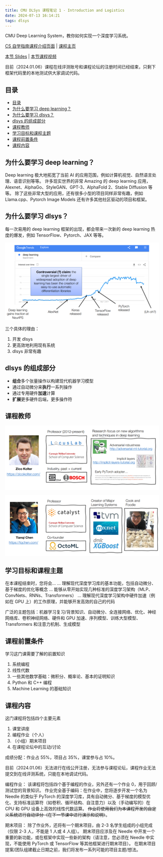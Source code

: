 ```yaml
---
title: CMU DLSys 课程笔记 1 - Introduction and Logistics
date: 2024-07-13 16:14:21
tags: dlsys
---
```


CMU Deep Learning System，教你如何实现一个深度学习系统。

[CS 自学指南课程介绍页面](https://csdiy.wiki/%E6%9C%BA%E5%99%A8%E5%AD%A6%E4%B9%A0%E7%B3%BB%E7%BB%9F/CMU10-414/) | [课程主页](https://dlsyscourse.org/lectures/)

[本节 Slides](https://dlsyscourse.org/slides/intro.pdf) | [本节课程视频](https://www.bilibili.com/video/BV1Rg4y137jH?p=2&vd_source=07d6eec55261917555a5d7fb4429cab9)

目前（2024.01.06）课程在线评测账号和课程论坛的注册时间已经结束，只剩下框架代码里的本地测试供大家调试代码。

## 目录

- [目录](#目录)
- [为什么要学习 deep learning？](#为什么要学习-deep-learning)
- [为什么要学习 dlsys？](#为什么要学习-dlsys)
- [dlsys 的组成部分](#dlsys-的组成部分)
- [课程教师](#课程教师)
- [学习目标和课程主题](#学习目标和课程主题)
- [课程前置条件](#课程前置条件)
- [课程内容](#课程内容)

## 为什么要学习 deep learning？

Deep learning 极大地拓宽了当前 AI 的应用范围，例如计算机视觉、自然语言处理、语音识别等等。
许多现实世界的非常 Amazing 的 deep learning 应用，Alexnet、AlphaGo、StyleGAN、GPT-3、AlphaFold 2、Stable Diffusion 等等。
除了这些非常大型的应用，还有很多小型的项目同样非常有趣，例如 Llama.cpp、Pytorch Image Models 还有许多其他社区驱动的项目和框架。

## 为什么要学习 dlsys？

每一次易用的 deep learning 框架的出现，都会带来一次新的 deep learning 热度的爆发，例如 TensorFlow、Pytorch、JAX 等等。

![深度学习热度曲线](cmu-dlsys-1/dltrends.png)

三个具体的理由：

1. 开发 dlsys
2. 更高效地利用现有系统
3. dlsys 非常有趣

## dlsys 的组成部分

- **组合**多个张量操作以构建现代机器学习模型
- 通过自动微分来**执行**一系列操作
- 通过专用硬件**加速**计算
- **扩展**更多硬件后端，更多操作符

## 课程教师

![Zico](cmu-dlsys-1/Zico.png)

![Tianqi](cmu-dlsys-1/Tianqi.png)

## 学习目标和课程主题

在本课程结束时，您将会…
… 理解现代深度学习库的基本功能，包括自动微分、基于梯度的优化等概念
… 能够从零开始实现几种标准的深度学习架构（MLP、ConvNets、RNNs、Transformers）
… 理解现代深度学习架构中硬件加速（例如在 GPU 上）的工作原理，并能够开发高效的自己的代码

广泛的主题包括：机器学习复习/背景知识、自动微分、全连接网络、优化、神经网络库、卷积神经网络、硬件和 GPU 加速、序列模型、训练大型模型、Transformers 和注意力机制、生成模型

## 课程前置条件

学习这门课需要了解的前置知识

1. 系统编程
2. 线性代数
3. 一些其他数学基础：微积分、概率论、基本的证明知识
4. Python 和 C++ 编程
5. Machine Learning 的基础知识

## 课程内容

这门课程将包括四个主要元素

1. 课堂讲座
2. 编程作业（个人）
3. （小组）期末项目
4. 在课程论坛中的互动/讨论

成绩分配：作业占 55%，项目占 35%，课堂参与占 10%。

目前（2024.01.06）无法进行在线公开注册，无法参与课程论坛，课程作业无法提交到在线评测系统，只能在本地调试代码。

编程作业：
该课程将包括四个基于编程的作业，另外还有一个作业 0，用于回顾/测试您的背景知识。
作业完全基于编码：在作业中，您将逐步开发一个名为 Needle 的类似于 PyTorch 的深度学习库，具有自动微分、基于梯度的模型优化、支持标准运算符（如卷积、循环结构、自注意力）以及（手动编写的）在 CPU 和 GPU 设备上高效的线性代数运算。
~~作业将使用我们为本课程开发的自定义系统进行自动评分（在下一节课中进行演示和说明）~~。

期末项目：
除了作业外，还将有一个期末项目，由 2-3 名学生组成的小组完成（仅限 2-3 人，不能是 1 人或 4 人组）。
期末项目应涉及在 Needle 中开发一个重要的新功能，或在框架中实现一些新的架构（请注意，您必须在 Needle 中实现，不能使用 PyTorch 或 TensorFlow 等其他框架进行期末项目）。
在期末项目提案/团队组建截止日期之前，我们将发布一系列可能的项目主题/想法。
